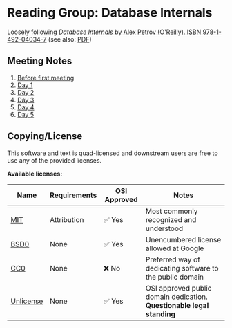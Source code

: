 # Reading Group: Database Internals

Loosely following [_Database Internals_ by Alex Petrov (O'Reilly). ISBN 978-1-492-04034-7](https://www.databass.dev/) (see also: [PDF](https://github.com/G33kzD3n/Catalogue/blob/master/Database%20Internals.pdf))

## Meeting Notes

1. [Before first meeting](./notes/0/index.md)
1. [Day 1](./notes/1/index.md)
1. [Day 2](./notes/2/index.md)
1. [Day 3](./notes/3/index.md)
1. [Day 4](./notes/4/index.md)
1. [Day 5](./notes/5/index.md)

## Copying/License

This software and text is quad-licensed and downstream users are free to use any of the provided licenses.

**Available licenses:**

| Name           | Requirements | [OSI][1] Approved      | Notes                                                                  |
| -------------- | ------------ | ---------------------- | ---------------------------------------------------------------------- |
| [MIT][2]       | Attribution  | :white_check_mark: Yes | Most commonly recognized and understood                                |
| [BSD0][3]      | None         | :white_check_mark: Yes | Unencumbered license allowed at Google                                 |
| [CC0][4]       | None         | :x: No                 | Preferred way of dedicating software to the public domain              |
| [Unlicense][5] | None         | :white_check_mark: Yes | OSI approved public domain dedication. **Questionable legal standing** |

[1]: https://opensource.org/
[2]: ./mit.license
[3]: ./bsd0.license
[4]: ./copying
[5]: ./unlicense
